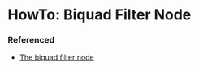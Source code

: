 # HowTo: Biquad Filter Node




### Referenced
* [The biquad filter node](https://books.google.com.ua/books?id=nw8NDgAAQBAJ&pg=PA143&lpg=PA143&dq=using+biquad+filter+to+use+the+biquadfilter+Node+you+must+first+instantiate&source=bl&ots=1kDeplVdpz&sig=ACfU3U0iMc56maK9PjXZLQCxwtsnIYicVA&hl=uk&sa=X&ved=2ahUKEwiv2fXdz-7kAhXC4KYKHfnTDD8Q6AEwAHoECAkQAQ#v=onepage&q=using%20biquad%20filter%20to%20use%20the%20biquadfilter%20Node%20you%20must%20first%20instantiate&f=false)